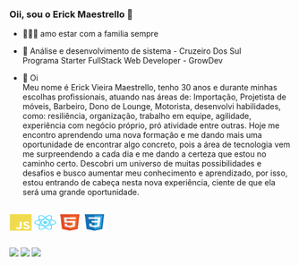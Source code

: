 ### Oii, sou o Erick Maestrello 👋

- 👨‍👩‍👧 amo estar com a familia sempre
- 📖 Análise e desenvolvimento de sistema - Cruzeiro Dos Sul<br>
Programa Starter FullStack Web Developer - GrowDev<br>

- 👋 Oi<br>
Meu nome é Erick Vieira Maestrello, tenho 30 anos e durante minhas escolhas profissionais, atuando nas áreas de: Importação, Projetista de móveis, Barbeiro, Dono de Lounge, Motorista, desenvolvi habilidades, como: resiliência, organização, trabalho em equipe, agilidade, experiência com negócio próprio, pró atividade entre outras.
Hoje me encontro aprendendo uma nova formação e me dando mais uma oportunidade de encontrar algo concreto, pois a área de tecnologia vem me surpreendendo a cada dia e me dando a certeza que estou no caminho certo.
Descobri um universo de muitas possibilidades e desafios e busco aumentar meu conhecimento e aprendizado, por isso, estou entrando de cabeça nesta nova experiência, ciente de que ela será uma grande oportunidade.<br>

<div style="display: inline_block"><br>
    <img align="center" alt="erick-Js" height="30" width="40" src="https://raw.githubusercontent.com/devicons/devicon/master/icons/javascript/javascript-plain.svg">
  <img align="center" alt="erick-React" height="30" width="40" src="https://raw.githubusercontent.com/devicons/devicon/master/icons/react/react-original.svg">
  <img align="center" alt="erick-HTML" height="30" width="40" src="https://raw.githubusercontent.com/devicons/devicon/master/icons/html5/html5-original.svg">
  <img align="center" alt="erick-CSS" height="30" width="40" src="https://raw.githubusercontent.com/devicons/devicon/master/icons/css3/css3-original.svg">
 
</div>
  
  ##
 
<div> 
  <a href = "mailto:erickvm63.ev@gmail.com"><img src="https://img.shields.io/badge/-Gmail-%23333?style=for-the-badge&logo=gmail&logoColor=white" target="_blank"></a>
  <a href="https://www.linkedin.com/in/erick-maestrello" target="_blank"><img src="https://img.shields.io/badge/-LinkedIn-%230077B5?style=for-the-badge&logo=linkedin&logoColor=white" target="_blank"></a> 
  <a href="tel:+5511933112167" target="_blank"><img src="https://img.shields.io/badge/WhatsApp-25D366?style=for-the-badge&logo=whatsapp&logoColor=white" target="_blank"></a> 
</div>
